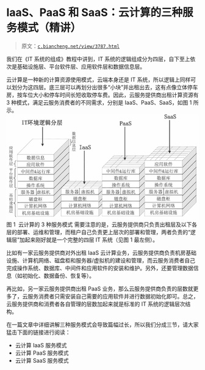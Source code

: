 # IaaS、PaaS 和 SaaS：云计算的三种服务模式（精讲）

> 原文：[`c.biancheng.net/view/3787.html`](http://c.biancheng.net/view/3787.html)

我们在《IT 系统的组成》教程中讲到，IT 系统的逻辑组成分为四层，自下至上依次是基础设施层、平台软件层、应用软件层和数据信息层。

云计算是一种新的计算资源使用模式，云端本身还是 IT 系统，所以逻辑上同样可以划分为这四层。底三层可以再划分出很多“小块”并出租出去，这有点像立体停车房，按车位大小和停车时间长短收取停车费。因此，云服务提供商出租计算资源有 3 种模式，满足云服务消费者的不同需求，分别是 IaaS、PaaS、SaaS，如图 1 所示。
![云计算的 3 种服务模式](img/155a1d464557bb0aca50454b4c991045.png)
图 1  云计算的 3 种服务模式
需要注意的是，云服务提供商只负责出租层及以下各层的部署、运维和管理，而租户自己负责更上层次的部署和管理，两者负责的“逻辑层”加起来刚好就是一个完整的四层 IT 系统（见图 1 最左侧）。

比如有一家云服务提供商对外出租 IaaS 云计算业务，云服务提供商负责机房基础设施、计算机网络、磁盘柜和服务器/虚拟机的建设和管理，而云服务消费者自己完成操作系统、数据库、中间件和应用软件的安装和维护。另外，还要管理数据信息（如初始化、数据备份、恢复等）。

再比如，另一家云服务提供商出租 PaaS 业务，那么云服务提供商负责的层数就更多了，云服务消费者只需安装自己需要的应用软件并进行数据初始化即可。总之，云服务提供商和消费者各自管理的层数加起来就是标准的 IT 系统的逻辑层次结构。

在一篇文章中详细讲解三种服务模式会导致篇幅过长，所以我们分成三节，请大家猛击下面的链接进行阅读：

*   云计算 IaaS 服务模式
*   云计算 PaaS 服务模式
*   云计算 SaaS 服务模式